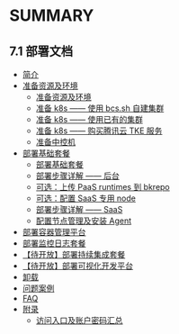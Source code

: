 # SUMMARY

## 7.1 部署文档
* [简介](index.md)
* [准备资源及环境]()
    * [准备资源及环境](prepare.md)
    * [准备 k8s —— 使用 bcs.sh 自建集群](get-k8s-create-bcssh.md)
    * [准备 k8s —— 使用已有的集群](get-k8s-import-kubeconfig.md)
    * [准备 k8s —— 购买腾讯云 TKE 服务](get-k8s-purchase-tke.md)
    * [准备中控机](prepare-bkctrl.md)
* [部署基础套餐]()
    * [部署基础套餐](install-bkce.md)
    * [部署步骤详解 —— 后台](manual-install-bkce.md)
    * [可选：上传 PaaS runtimes 到 bkrepo](paas-upload-runtimes.md)
    * [可选：配置 SaaS 专用 node](saas-dedicated-node.md)
    * [部署步骤详解 —— SaaS](manual-install-saas.md)
    * [配置节点管理及安装 Agent](config-nodeman.md)
* [部署容器管理平台](install-bcs.md)
* [部署监控日志套餐](install-co-suite.md)
* [【待开放】部署持续集成套餐](install-ci-suite.md)
* [【待开放】部署可视化开发平台](install-lesscode.md)
* [卸载](uninstall.md)
* [问题案例](troubles.md)
* [FAQ](faq.md)
* [附录]()
    * [访问入口及账户密码汇总](access.md)
